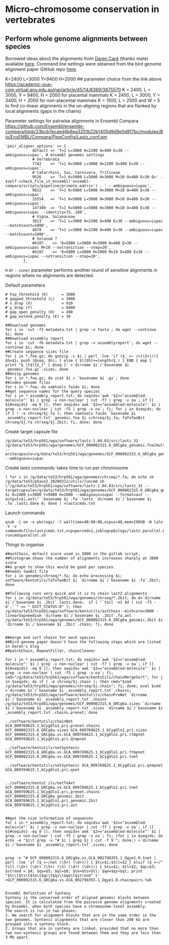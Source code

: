 # Micro-chromosome conservation in vertebrates

## Perform whole genome alignments between species
Borrowed ideas about the alignments from [Daren Card](https://github.com/darencard) (thanks mate) available [here](https://darencard.net/blog/2019-11-01-whole-genome-alignment-tutorial/). Command line settings were obtained from the bird genome alignment paper GitHub repo [here](https://github.com/gigascience/paper-zhang2014/blob/master/Whole_genome_alignment/pairwise/bin/lastz_CNM.pl).



K=2400 L=3000 Y=9400 H=2000 ## parameter choice from the link above
https://academic-oup-com.virtual.anu.edu.au/nar/article/45/14/8369/3875570
K = 2400, L = 3000, Y = 9400, H = 2000 for placental mammals
K = 2400, L = 3000, Y = 3400, H = 2000 for non-placental mammals
K = 1500, L = 2500 and W = 5  to find co-linear alignments in the un-aligning regions that are flanked by local alignments (gaps in the chains)

Parameter settings for pairwise alignments in Ensembl Compara
https://github.com/Ensembl/ensembl-compara/blob/23bcb7ecaed4b6ea3251b22b1405d9d9e0d817bc/modules/Bio/EnsEMBL/Compara/PipeConfig/Lastz_conf.pm
```
'pair_aligner_options' => {
            default => 'T=1 L=3000 H=2200 O=400 E=30 --ambiguous=iupac', # ensembl genomes settings
            # Vertebrata
            7742    => 'T=1 K=3000 L=3000 H=2200 O=400 E=30 --ambiguous=iupac',
            # Catarrhini, Sus, Carnivora, Triticeae
            9526    => 'T=1 K=5000 L=5000 H=3000 M=10 O=400 E=30 Q=' . $self->check_file_in_ensembl('ensembl-compara/scripts/pipeline/primate.matrix') . ' --ambiguous=iupac',
            9822    => 'T=1 K=5000 L=5000 H=3000 M=10 O=400 E=30 --ambiguous=iupac',
            33554   => 'T=1 K=5000 L=5000 H=3000 M=10 O=400 E=30 --ambiguous=iupac',
            147389  => 'T=1 K=5000 L=5000 H=3000 M=10 O=400 E=30 --ambiguous=iupac --identity=75..100',
            # Vigna, Solanaceae
            3913    => 'T=1 L=3000 H=2200 O=400 E=30 --ambiguous=iupac --matchcount=1000',
            4070    => 'T=1 L=3000 H=2200 O=400 E=30 --ambiguous=iupac --matchcount=1000',
            # Solanum ?
            #4107    => 'K=5000 L=5000 H=3000 O=400 E=30 --ambiguous=iupac M=10 --notransition --step=20',
            #4107    => 'K=5000 L=5000 H=3000 M=10 O=400 E=30 --ambiguous=iupac --notransition --step=20',
        },
```

`H` or `--inner` parameter performs another round of sensitive alignments in regions where no alignments are detected.

Default parameters
```
# hsp_threshold (K)      = 3000
# gapped_threshold (L)   = 3000
# x_drop (X)             = 910
# y_drop (Y)             = 9400
# gap_open_penalty (O)   = 400
# gap_extend_penalty (E) = 30
```
```
##Download genomes
for i in `cut -f3 metadata.txt | grep -v fasta`; do wget --continue $i; done
##Download assembly report
for i in `cut -f6 metadata.txt | grep -v assemblyreport`; do wget --continue $i; done
##Create sequence sizes file
for i in *.fna.gz; do gunzip -c $i | perl -lne 'if ($_ =~ />(\S+)/){ $h=$1; push (@seq, $h); } else { $l{$h}+=length($_) } END { map { print "$_\t$l{$_}" } @seq }' >`dirname $i`/`basename $i _genomic.fna.gz`.sizes; done
##Unzip genomes
for i in *.fna.gz; do zcat $i > `basename $i .gz`; done
##index genome files
for i in *.fna; do samtools faidx $i; done
##get sequence names for the query species
for i in *_assembly_report.txt; do seqids=`awk '$2=="assembled-molecule"' $i | grep -v non-nuclear | cut -f7 | grep -v na`; if [[ ${#seqids} -eq 0 ]]; then seqids=`awk '$2=="assembled-molecule"' $i | grep -v non-nuclear | cut -f5 | grep -v na`; fi; for j in $seqids; do if [ ! -e chrseq/$j.fa ]; then samtools faidx `basename $i _assembly_report.txt`_genomic.fna $j >chrseq/$j.fa; faToTwoBit chrseq/$j.fa chrseq/$j.2bit; fi; done; done
```


Create target capsule file
```
/g/data/te53/hrp561/wga/software/lastz-1.04.03/src/lastz_32 /g/data/te53/hrp561/wga/genomes/GCF_000002315.6_GRCg6a_genomic.fna[multiple] --writecapsule=/g/data/te53/hrp561/wga/genomes/GCF_000002315.6_GRCg6a_genomic.capsule --ambiguous=iupac
```

Create lastz commands: takes time to run per chromosome
```
( for i in /g/data/te53/hrp561/wga/genomes/chrseq/*.fa; do echo sh /g/data/te53/phase2_20200312/utils/runcmd.sh \"/g/data/te53/hrp561/wga/software/lastz-1.04.03/src/lastz_32 --targetcapsule=/g/data/te53/hrp561/wga/genomes/GCF_000002315.6_GRCg6a_genomic.capsule $i K=2400 L=3000 Y=9400 H=2000 --ambiguous=iupac --format=axt --output=$i.axt\" `basename $i .fa`.lastz `dirname $i`/`basename $i .fa`.lastz.done 0; done ) >lastzcmds.txt
```

Launch commands
```
qsub -j oe -o pbslogs/ -l walltime=48:00:00,ncpus=48,mem=190GB -N laln -V -v commandsfile=lastzcmds.txt,ncpupercmd=1,joblog=pbslogs/lastz.parallel.0.log runcmdsparallel.sh
```
Things to organise
```
##axtChain, default score used is 5000 in the gitlab script,
##histogram shows the number of alignments increases sharply at 3000 score
##a graph to show this would be good per species.
##needs twoBit file
for i in genomes/chrseq/*.fa; do echo processing $i; software/kentutils/faToTwoBit $i `dirname $i`/`basename $i .fa`.2bit; done

##following runs very quick and it is to chain lastZ alignments
for i in /g/data/te53/hrp561/wga/genomes/chrseq/*.2bit; do d=`dirname $i`/`basename $i .2bit`.lastz.done;  if [ "`tail -n1 $d | cut -f3 -d','`" == " EXIT_STATUS:0" ]; then /g/data/te53/hrp561/wga/software/kentutils/axtChain -minScore=3000 -linearGap=medium `dirname $i`/`basename $i .2bit`.fa.axt /g/data/te53/hrp561/wga/genomes/GCF_000002315.6_GRCg6a_genomic.2bit $i `dirname $i`/`basename $i .2bit`.chain; fi; done


##merge and sort chains for each species
##Bird genome paper doesn't have the following steps which are listed in Daren's blog
##patchChain, RepeatFiller, chainCleaner

for i in *_assembly_report.txt; do seqids=`awk '$2=="assembled-molecule"' $i | grep -v non-nuclear | cut -f7 | grep -v na`; if [[ ${#seqids} -eq 0 ]]; then seqids=`awk '$2=="assembled-molecule"' $i | grep -v non-nuclear | cut -f5 | grep -v na`; fi; cmd="/g/data/te53/hrp561/wga/software/kentutils/chainMergeSort"; for j in $seqids; do if [ -e chrseq/$j.chain ]; then cmd="$cmd /g/data/te53/hrp561/wga/genomes/chrseq/$j.chain"; fi; done; eval $cmd >`dirname $i`/`basename $i _assembly_report.txt`.chains; /g/data/te53/hrp561/wga/software/kentutils/chainPreNet `dirname $i`/`basename $i _assembly_report.txt`.chains /g/data/te53/hrp561/wga/genomes/GCF_000002315.6_GRCg6a.sizes `dirname $i`/`basename $i _assembly_report.txt`.sizes `dirname $i`/`basename $i _assembly_report.txt`.chains.prenet; done

../software/kentutils/chainNet GCA_009769625.1_bCygOlo1.pri.prenet.chains GCF_000002315.6_GRCg6a.sizes GCA_009769625.1_bCygOlo1.pri.sizes GCF_000002315.6_GRCg6a.vs.GCA_009769625.1_bCygOlo1.pri.ttmpnet GCA_009769625.1_bCygOlo1.pri.qtmpnet

../software/kentutils/netSyntenic GCF_000002315.6_GRCg6a.vs.GCA_009769625.1_bCygOlo1.pri.ttmpnet GCF_000002315.6_GRCg6a.vs.GCA_009769625.1_bCygOlo1.pri.tnet

../software/kentutils/netSyntenic GCA_009769625.1_bCygOlo1.pri.qtmpnet GCA_009769625.1_bCygOlo1.pri.qnet


../software/kentut ils/netToAxt GCF_000002315.6_GRCg6a.vs.GCA_009769625.1_bCygOlo1.pri.tnet GCA_009769625.1_bCygOlo1.pri.prenet.chains GCF_000002315.6_GRCg6a_genomic.2bit GCA_009769625.1_bCygOlo1.pri_genomic.2bit GCA_009769625.1_bCygOlo1.pri.axt


##get the size information of sequences
for i in *_assembly_report.txt; do seqids=`awk '$2=="assembled-molecule"' $i | grep -v non-nuclear | cut -f7 | grep -v na`; if [[ ${#seqids} -eq 0 ]]; then seqids=`awk '$2=="assembled-molecule"' $i | grep -v non-nuclear | cut -f5 | grep -v na`; fi; (for j in $seqids; do echo -e "$j\t`grep -v ^# $i | grep $j | cut -f 9`"; done;) >`dirname $i`/`basename $i _assembly_report.txt`.sizes; done


grep -v ^# GCF_000002315.6_GRCg6a.vs.GCA_002798355.1_Ogye1.0.tnet | perl -lne 'if ($_=~/net (\S+) (\d+)/) { $tc=$1;$tcl=$2 } elsif ($_=~/^ fill (\d+) (\d+) (\S+) (\S) (\d+) (\d+)/) { $ts=$1; $tl=$2; $qc=$3; $strand = $4; $qs=$5; $ql=$6; $te=$ts+$tl; $qe=$qs+$ql; print "$tc\t$ts\t$te\t$qc\t$qs\t$qe\t$strand" }' >GCF_000002315.6_GRCg6a.vs.GCA_002798355.1_Ogye1.0.chainpairs.tab


Ensembl definition of Synteny
Synteny is the conserved order of aligned genomic blocks between species. It is calculated from the pairwise genome alignments created by Ensembl, when both species have a chromosome-level assembly.
The search is run in two phases:
1. We search for alignment blocks that are in the same order in the two genomes. Syntenic alignments that are closer than 200 kb are grouped into a synteny block.
2. Groups that are in synteny are linked, provided that no more than two non-syntenic groups are found between them and they are less than 3 Mb apart.
```
